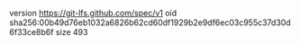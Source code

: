 version https://git-lfs.github.com/spec/v1
oid sha256:00b49d76eb1032a6826b62cd60df1929b2e9df6ec03c955c37d30d6f33ce8b6f
size 493
